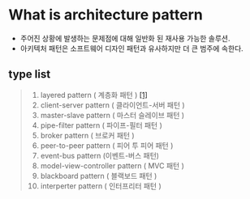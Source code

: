 # What is architecture pattern

- 주어진 상황에 발생하는 문제점에 대해 일반화 된 재사용 가능한 솔루션. 
- 아키텍처 패턴은 소프트웨어 디자인 패턴과 유사하지만 더 큰 범주에 속한다. 

## type list

> 1. layered pattern ( 계층화 패턴 ) [[1]](layered.md)  
> 2. client-server pattern ( 클라이언트-서버 패턴 )
> 3. master-slave pattern ( 마스터 슬레이브 패턴 )
> 4. pipe-filter pattern ( 파이프-필터 패턴 )
> 5. broker pattern ( 브로커 패턴 )
> 6. peer-to-peer pattern ( 피어 투 피어 패턴 )
> 7. event-bus pattern (이벤트-버스 패턴)
> 8. model-view-controller pattern ( MVC 패턴 )
> 9. blackboard pattern ( 블랙보드 패턴 ) 
> 10. interperter pattern ( 인터프리터 패턴 )


